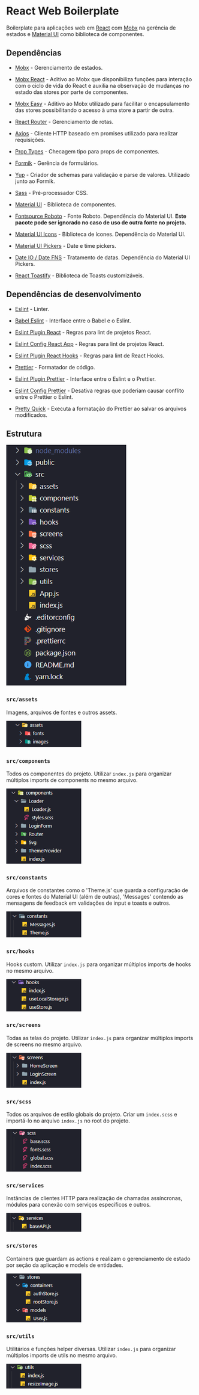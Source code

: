 # React Web Boilerplate

Boilerplate para aplicações web em [React](https://reactjs.org) com [Mobx](https://mobx.js.org) na gerência de estados e [Material UI](https://material-ui.com) como biblioteca de componentes.

## Dependências

- [Mobx](https://mobx.js.org) - Gerenciamento de estados.

- [Mobx React](https://www.npmjs.com/package/mobx-react) - Aditivo ao Mobx que disponibiliza funções para interação com o ciclo de vida do React e auxilia na observação de mudanças no estado das stores por parte de componentes.

- [Mobx Easy](https://www.npmjs.com/package/mobx-easy) - Aditivo ao Mobx utilizado para facilitar o encapsulamento das stores possibilitando o acesso à uma store a partir de outra.

- [React Router](https://reactrouter.com/web) - Gerenciamento de rotas.

- [Axios](https://www.npmjs.com/package/axios) - Cliente HTTP baseado em promises utilizado para realizar requisições.

- [Prop Types](https://www.npmjs.com/package/prop-types) - Checagem tipo para props de componentes.

- [Formik](https://formik.org) - Gerência de formulários.

- [Yup](https://www.npmjs.com/package/yup) - Criador de schemas para validação e parse de valores. Utilizado junto ao Formik.

- [Sass](https://www.npmjs.com/package/sass) - Pré-processador CSS.

- [Material UI](https://material-ui.com) - Biblioteca de componentes.

- [Fontsource Roboto](https://www.npmjs.com/package/@fontsource/roboto) - Fonte Roboto. Dependência do Material UI. **Este pacote pode ser ignorado no caso de uso de outra fonte no projeto.**

- [Material UI Icons](https://material-ui.com/pt/components/material-icons) - Biblioteca de ícones. Dependência do Material UI.

- [Material UI Pickers](https://material-ui-pickers.dev) - Date e time pickers.

- [Date IO / Date FNS](https://www.npmjs.com/package/@date-io/date-fns) - Tratamento de datas. Dependência do Material UI Pickers.

- [React Toastify](https://www.npmjs.com/package/react-toastify) - Biblioteca de Toasts customizáveis.

## Dependências de desenvolvimento

- [Eslint](https://eslint.org) - Linter.

- [Babel Eslint](https://www.npmjs.com/package/babel-eslint) - Interface entre o Babel e o Eslint.

- [Eslint Plugin React](https://www.npmjs.com/package/eslint-plugin-react) - Regras para lint de projetos React.

- [Eslint Config React App](https://www.npmjs.com/package/eslint-config-react-app) - Regras para lint de projetos React.

- [Eslint Plugin React Hooks](https://www.npmjs.com/package/eslint-plugin-react-hooks) - Regras para lint de React Hooks.

- [Prettier](https://prettier.io) - Formatador de código.

- [Eslint Plugin Prettier](https://www.npmjs.com/package/eslint-plugin-prettier) - Interface entre o Eslint e o Prettier.

- [Eslint Config Prettier](https://www.npmjs.com/package/eslint-config-prettier) - Desativa regras que poderiam causar conflito entre o Prettier o Eslint.

- [Pretty Quick](https://www.npmjs.com/package/pretty-quick) - Executa a formatação do Prettier ao salvar os arquivos modificados.

## Estrutura

![Folder Structure](./src/docs/folders.png)

### `src/assets`

Imagens, arquivos de fontes e outros assets.

![assets](./src/docs/assets.png)

### `src/components`

Todos os componentes do projeto. Utilizar `index.js` para organizar múltiplos imports de components no mesmo arquivo.

![components](./src/docs/components.png)

### `src/constants`

Arquivos de constantes como o 'Theme.js' que guarda a configuração de cores e fontes do Material UI (além de outras), 'Messages' contendo as mensagens de feedback em validações de input e toasts e outros.

![constants](./src/docs/constants.png)

### `src/hooks`

Hooks custom. Utilizar `index.js` para organizar múltiplos imports de hooks no mesmo arquivo.

![hooks](./src/docs/hooks.png)

### `src/screens`

Todas as telas do projeto. Utilizar `index.js` para organizar múltiplos imports de screens no mesmo arquivo.

![screens](./src/docs/screens.png)

### `src/scss`

Todos os arquivos de estilo globais do projeto. Criar um `index.scss` e importá-lo no arquivo `index.js` no root do projeto.

![scss](./src/docs/scss.png)

### `src/services`

Instâncias de clientes HTTP para realização de chamadas assíncronas, módulos para conexão com serviços específicos e outros.

![scss](./src/docs/services.png)

### `src/stores`

Containers que guardam as actions e realizam o gerenciamento de estado por seção da aplicação e models de entidades.

![scss](./src/docs/stores.png)

### `src/utils`

Utilitários e funções helper diversas. Utilizar `index.js` para organizar múltiplos imports de utils no mesmo arquivo.

![scss](./src/docs/utils.png)
